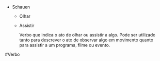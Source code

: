 - Schauen
	- Olhar
	- Assistir
	  
	  Verbo que indica o ato de olhar ou assistir a algo. Pode ser utilizado tanto para descrever o ato de observar algo em movimento quanto para assistir a um programa, filme ou evento.

#Verbo
